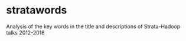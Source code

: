 # stratawords
Analysis of the key words in the title and descriptions of Strata-Hadoop talks 2012-2016
